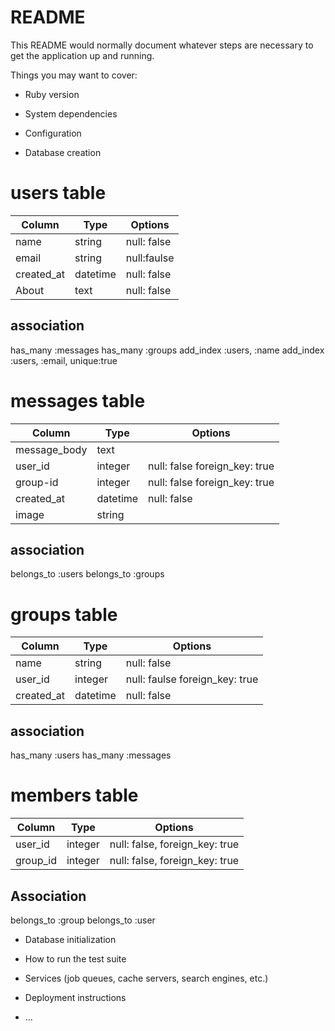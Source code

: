 # README

This README would normally document whatever steps are necessary to get the
application up and running.

Things you may want to cover:

* Ruby version

* System dependencies

* Configuration

* Database creation

# users table
|Column|Type|Options|
|------|----|-------|
|name|string|null: false|
|email|string|null:faulse|
|created_at|datetime|null: false|
|About|text|null: false|

## association
has_many :messages
has_many :groups
add_index :users, :name
add_index :users, :email, unique:true

# messages table
|Column|Type|Options|
|------|----|-------|
|message_body|text|
|user_id|integer|null: false foreign_key: true|
|group-id|integer|null: false foreign_key: true|
|created_at|datetime|null: false|
|image|string|

## association
belongs_to :users
belongs_to :groups

# groups table
|Column|Type|Options|
|------|----|-------|
|name|string|null: false|
|user_id|integer|null: faulse foreign_key: true|
|created_at|datetime|null: false|

## association
has_many :users
has_many :messages

# members table

|Column|Type|Options|
|------|----|-------|
|user_id|integer|null: false, foreign_key: true|
|group_id|integer|null: false, foreign_key: true|

## Association
belongs_to :group
belongs_to :user

* Database initialization

* How to run the test suite

* Services (job queues, cache servers, search engines, etc.)

* Deployment instructions

* ...
